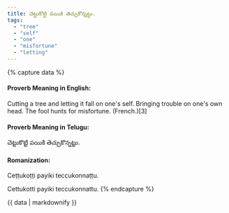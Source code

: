 ```yaml
---
title: చెట్టుకొట్టి పయికి తెచ్చుకొన్నట్టు.
tags:
  - "tree"
  - "self"
  - "one"
  - "misfortune"
  - "letting"
---
```


{% capture data %}
#### Proverb Meaning in English:
Cutting a tree and letting it fall on one's self.
Bringing trouble on one's own head.
The fool hunts for misfortune. (French.)[3]

#### Proverb Meaning in Telugu:
చెట్టుకొట్టి పయికి తెచ్చుకొన్నట్టు.

#### Romanization:
Ceṭṭukoṭṭi payiki teccukonnaṭṭu.

Cettukotti payiki teccukonnattu.
{% endcapture %}

{{ data | markdownify }}

